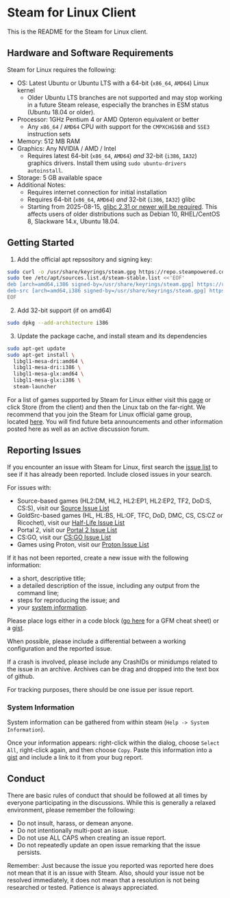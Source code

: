 Steam for Linux Client
======================

This is the README for the Steam for Linux client.

Hardware and Software Requirements
----------------------------------
Steam for Linux requires the following:

- OS: Latest Ubuntu or Ubuntu LTS with a 64-bit (`x86_64`, `AMD64`) Linux kernel
    - Older Ubuntu LTS branches are not supported and may stop working in a future Steam release, especially the branches in ESM status (Ubuntu 18.04 or older).
- Processor: 1GHz Pentium 4 or AMD Opteron equivalent or better
    - Any `x86_64` / `AMD64` CPU with support for the `CMPXCHG16B` and `SSE3` instruction sets
- Memory: 512 MB RAM
- Graphics: Any NVIDIA / AMD / Intel
    - Requires latest 64-bit (`x86_64`, `AMD64`) *and* 32-bit (`i386`, `IA32`) graphics drivers. Install them using `sudo ubuntu-drivers autoinstall`.
- Storage: 5 GB available space
- Additional Notes:
    - Requires internet connection for initial installation
    - Requires 64-bit (`x86_64`, `AMD64`) *and* 32-bit (`i386`, `IA32`) glibc
    - Starting from 2025-08-15, [glibc 2.31 or newer will be required](https://help.steampowered.com/en/faqs/view/107F-BB20-FB5A-1CE4). This affects users of older distributions such as Debian 10, RHEL/CentOS 8, Slackware 14.x, Ubuntu 18.04.

Getting Started
---------------

1. Add the official apt repsository and signing key:
```bash
sudo curl -o /usr/share/keyrings/steam.gpg https://repo.steampowered.com/steam/archive/stable/steam.gpg
sudo tee /etc/apt/sources.list.d/steam-stable.list <<'EOF'
deb [arch=amd64,i386 signed-by=/usr/share/keyrings/steam.gpg] https://repo.steampowered.com/steam/ stable steam
deb-src [arch=amd64,i386 signed-by=/usr/share/keyrings/steam.gpg] https://repo.steampowered.com/steam/ stable steam
EOF
```
2. Add 32-bit support (if on amd64)
```bash
sudo dpkg --add-architecture i386
```
3. Update the package cache, and install steam and its dependencies
```bash
sudo apt-get update
sudo apt-get install \
  libgl1-mesa-dri:amd64 \
  libgl1-mesa-dri:i386 \
  libgl1-mesa-glx:amd64 \
  libgl1-mesa-glx:i386 \
  steam-launcher
```

For a list of games supported by Steam for Linux either visit this [page](https://support.steampowered.com/kb_article.php?ref=8495-OKZC-0159) or click Store (from the client) and then the Linux tab on the far-right. We recommend that you join the Steam for Linux official game group, located [here](http://steamcommunity.com/app/221410). You will find future beta announcements and other information posted here as well as an active discussion forum.

Reporting Issues
----------------

If you encounter an issue with Steam for Linux, first search the [issue list](https://github.com/ValveSoftware/steam-for-linux/issues) to see if it has already been reported. Include closed issues in your search.

For issues with:

* Source-based games (HL2:DM, HL2, HL2:EP1, HL2:EP2, TF2, DoD:S, CS:S), visit our [Source Issue List](https://github.com/ValveSoftware/Source-1-Games/issues)
* GoldSrc-based games (HL, HL:BS, HL:OF, TFC, DoD, DMC, CS, CS:CZ or Ricochet), visit our [Half-Life Issue List](https://github.com/ValveSoftware/halflife/issues)
* Portal 2, visit our [Portal 2 Issue List](https://github.com/ValveSoftware/portal2/issues)
* CS:GO, visit our [CS:GO Issue List](https://github.com/ValveSoftware/csgo-osx-linux/issues)
* Games using Proton, visit our [Proton Issue List](https://github.com/ValveSoftware/Proton/issues)

If it has not been reported, create a new issue with the following information:

- a short, descriptive title;
- a detailed description of the issue, including any output from the command line;
- steps for reproducing the issue; and
- your [system information](#system-information).

Please place logs either in a code block ([go here](https://guides.github.com/features/mastering-markdown/) for a GFM cheat sheet) or a [gist](https://gist.github.com).

When possible, please include a differential between a working configuration and the reported issue.

If a crash is involved, please include any CrashIDs or minidumps related to the issue in an archive. Archives can be drag and dropped into the text box of github.

For tracking purposes, there should be one issue per issue report.

### System Information

System information can be gathered from within steam (`Help -> System Information`).

Once your information appears: right-click within the dialog, choose `Select All`, right-click again, and then choose `Copy`.
Paste this information into a [gist](https://gist.github.com/) and include a link to it from your bug report.


Conduct
-------


There are basic rules of conduct that should be followed at all times by everyone participating in the discussions.  While this is generally a relaxed environment, please remember the following:

- Do not insult, harass, or demean anyone.
- Do not intentionally multi-post an issue.
- Do not use ALL CAPS when creating an issue report.
- Do not repeatedly update an open issue remarking that the issue persists.

Remember: Just because the issue you reported was reported here does not mean that it is an issue with Steam. Also, should your issue not be resolved immediately, it does not mean that a resolution is not being researched or tested. Patience is always appreciated.
